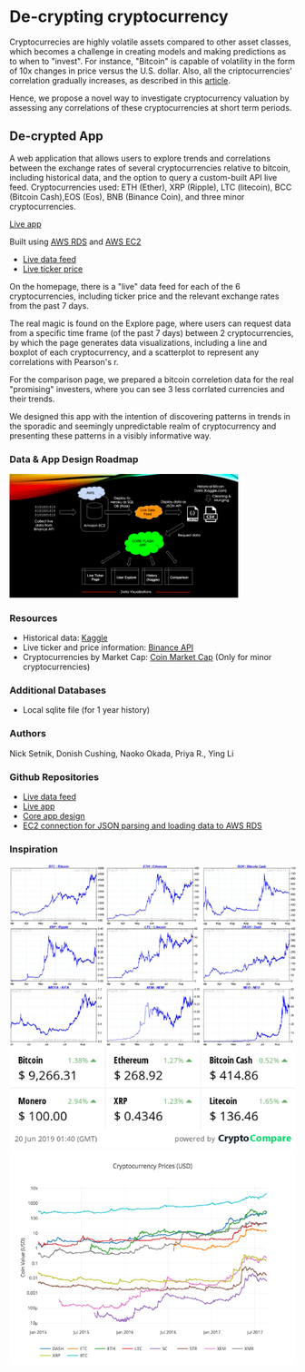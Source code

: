 # De-crypting cryptocurrency 

Cryptocurrecies are highly volatile assets compared to other asset classes, which becomes a challenge in creating models and making predictions as to when to "invest". For instance, "Bitcoin" is capable of volatility in the form of 10x changes in price versus the U.S. dollar. Also, all the criptocurrencies' correlation gradually increases, as described in this [article](https://www.investopedia.com/articles/investing/052014/why-bitcoins-value-so-volatile.asp).

Hence, we propose a novel way to investigate cryptocurrency valuation by assessing any correlations of these cryptocurrencies at short term periods.  

## De-crypted App 
A web application that allows users to explore trends and correlations between the exchange rates of several cryptocurrencies relative to bitcoin, including historical data, and the option to query a custom-built API live feed. Cryptocurrencies used: ETH (Ether), XRP (Ripple), LTC (litecoin), BCC (Bitcoin Cash),EOS (Eos), BNB (Binance Coin), and three minor cryptocurrencies. 

[Live app](https://de-crypted.herokuapp.com/)

Built using [AWS RDS](https://aws.amazon.com/rds/) and [AWS EC2](https://aws.amazon.com/ec2/)
- [Live data feed](https://flask-crypto.herokuapp.com/livedata)
- [Live ticker price](https://flask-crypto.herokuapp.com/api/v1.0/cryptosies)

On the homepage, there is a "live" data feed for each of the 6 cryptocurrencies, including ticker price and the relevant exchange rates from the past 7 days. 

The real magic is found on the Explore page, where users can request data from a specific time frame (of the past 7 days) between 2 cryptocurrencies, by which the page generates data visualizations, including a line and boxplot of each cryptocurrency, and a scatterplot to represent any correlations with Pearson's r.

For the comparison page, we prepared a bitcoin correletion data for the real "promising" investers, where you can see 3 less corrlated currencies and their trends.

We designed this app with the intention of discovering patterns in trends in the sporadic and seemingly unpredictable realm of cryptocurrency and presenting these patterns in a visibly informative way.

### Data & App Design Roadmap
<img src="https://raw.githubusercontent.com/ying-li-python/de-crypted/master/static/images%20/data-pipeline.png" width="80%" height="80%">

### Resources
- Historical data: [Kaggle](https://www.kaggle.com/philmohun/cryptocurrency-financial-data)
- Live ticker and price information: [Binance API](https://www.binance.com/en)
- Cryptocurrencies by Market Cap: [Coin Market Cap](https://coinmarketcap.com/) (Only for minor cryptocurrencies)

### Additional Databases
- Local sqlite file (for 1 year history)

### Authors
Nick Setnik, Donish Cushing, Naoko Okada, Priya R., Ying Li

### Github Repositories
- [Live data feed](https://github.com/Priyarag/flaskapptest)
- [Live app](https://github.com/ying-li-python/de-crypted/)
- [Core app design](https://github.com/nsetnik0703/Crypto-Live)
- [EC2 connection for JSON parsing and loading data to AWS RDS](https://github.com/Priyarag/ec2connection/)

### Inspiration
![Image of picture1](https://github.com/nsetnik0703/Crypto-Live/blob/master/Proposal/images/Picture1.png)
![Image of picture2](https://github.com/nsetnik0703/Crypto-Live/blob/master/Proposal/images/Picture2.png)
![Image of altcoin_prices_combined](https://github.com/nsetnik0703/Crypto-Live/blob/master/Proposal/images/altcoin_prices_combined.png)
